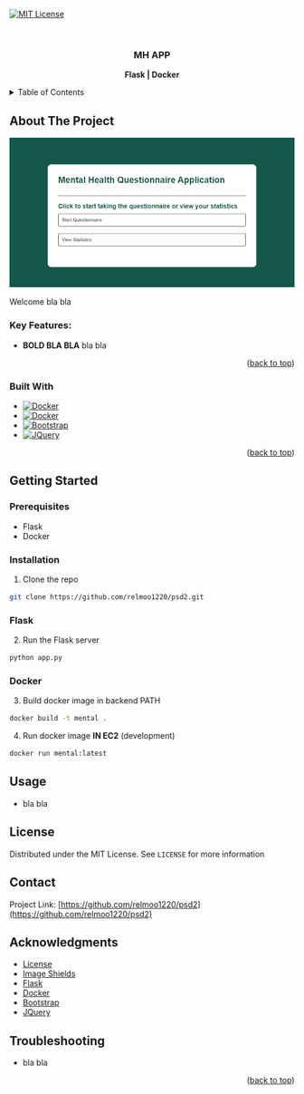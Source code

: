 <!-- PROJECT SHIELDS -->
[![MIT License][license-shield]][license-url]

<a name="readme-top"></a>

<!-- PROJECT LOGO -->
<br />
<div align="center">

  <h3 align="center">MH APP</h3>

  <p align="center">
    <a><strong>Flask | Docker </strong></a>

  </p>
</div>



<!-- TABLE OF CONTENTS -->
<details>
  <summary>Table of Contents</summary>
  <ol>
    <li>
      <a href="#about-the-project">About The Project</a>
      <ul>
        <li><a href="#built-with">Built With</a></li>
      </ul>
    </li>
    <li>
      <a href="#getting-started">Getting Started</a>
      <ul>
        <li><a href="#prerequisites">Prerequisites</a></li>
        <li><a href="#installation">Installation</a></li>
        <ul>
          <li><a href="#flask">Flask</a></li>
          <li><a href="#docker">Docker</a></li>
        </ul>
      </ul>
    </li>
    <li><a href="#usage">Usage</a></li>
    <li><a href="#license">License</a></li>
    <li><a href="#contact">Contact</a></li>
    <li><a href="#acknowledgments">Acknowledgments</a></li>
    <li><a href="#troubleshooting">Troubleshooting</a></li>
  </ol>
</details>



<!-- ABOUT THE PROJECT -->
## About The Project

[![Mental App Homepage][product-screenshot]]()

Welcome bla bla

### Key Features:

- **BOLD BLA BLA** bla bla

<p align="right">(<a href="#readme-top">back to top</a>)</p>




### Built With

* [![Docker][docker.io]][docker-url]
* [![Docker][flask.io]][flask-url]
* [![Bootstrap][Bootstrap.com]][Bootstrap-url]
* [![JQuery][JQuery.com]][JQuery-url]

<p align="right">(<a href="#readme-top">back to top</a>)</p>


<!-- GETTING STARTED -->
## Getting Started

### Prerequisites
* Flask
* Docker

### Installation

1. Clone the repo
  ```sh
  git clone https://github.com/relmoo1220/psd2.git
  ```

### Flask
2. Run the Flask server
  ```bash
  python app.py
  ```

### Docker
3. Build docker image in backend PATH
  ```bash
  docker build -t mental .
  ```
4. Run docker image **IN EC2** (development)
  ```bash
  docker run mental:latest
  ```

<!-- USAGE EXAMPLES -->
## Usage
* bla bla


<!-- LICENSE -->
## License
Distributed under the MIT License. See `LICENSE` for more information


<!-- CONTACT -->
## Contact
Project Link: [https://github.com/relmoo1220/psd2](https://github.com/relmoo1220/psd2)


<!-- ACKNOWLEDGMENTS -->
## Acknowledgments
* [License](https://choosealicense.com/)
* [Image Shields](https://shields.io)
* [Flask](https://flask.palletsprojects.com/en/3.0.x/)
* [Docker](https://www.docker.com/)
* [Bootstrap][Bootstrap-url]
* [JQuery][JQuery-url]


<!-- TROUBLESHOOTING -->
## Troubleshooting
* bla bla

<p align="right">(<a href="#readme-top">back to top</a>)</p>


<!-- MARKDOWN LINKS & IMAGES -->
<!-- https://www.markdownguide.org/basic-syntax/#reference-style-links -->
[license-shield]: https://img.shields.io/badge/license-MIT-blue.svg?style=flat-square
[license-url]: https://choosealicense.com/licenses/mit
[product-screenshot]: images/screenshot.png
[docker.io]: https://img.shields.io/badge/docker-%230db7ed.svg?style=for-the-badge&logo=docker&logoColor=white
[docker-url]: https://www.docker.com/
[Bootstrap.com]: https://img.shields.io/badge/Bootstrap-563D7C?style=for-the-badge&logo=bootstrap&logoColor=white
[Bootstrap-url]: https://getbootstrap.com
[JQuery.com]: https://img.shields.io/badge/jQuery-0769AD?style=for-the-badge&logo=jquery&logoColor=white
[JQuery-url]: https://jquery.com 
[flask.io]: https://img.shields.io/badge/flask-%23000.svg?style=for-the-badge&logo=flask&logoColor=white
[flask-url]: https://flask.palletsprojects.com/en/3.0.x/

